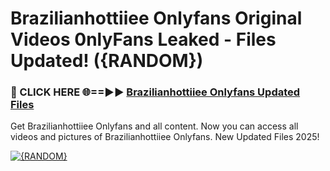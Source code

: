 # Brazilianhottiiee Onlyfans Original Videos 0nlyFans Leaked - Files Updated! ({RANDOM})

<h3>🔴 CLICK HERE 🌐==►► <a href="https://betterlinks.top/A2PfLJ" rel="nofollow">Brazilianhottiiee Onlyfans Updated Files</a></h3>

Get Brazilianhottiiee Onlyfans and all content. Now you can access all videos and pictures of Brazilianhottiiee Onlyfans. New Updated Files 2025!

[![{RANDOM}](https://i.imgur.com/ppqm5kG.gif)](https://betterlinks.top/A2PfLJ)
